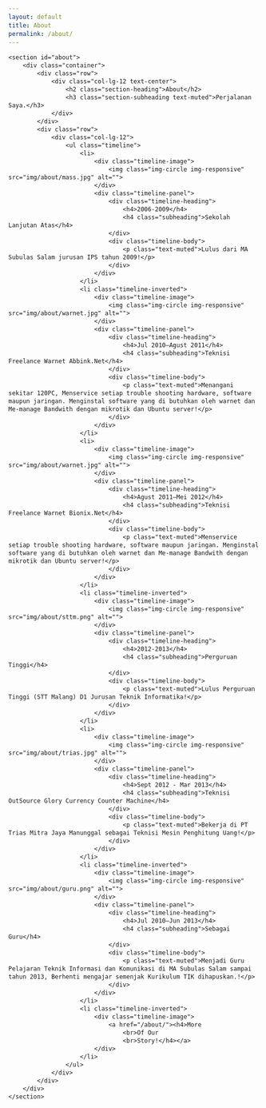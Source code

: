 ```yaml
---
layout: default
title: About
permalink: /about/
---
```


<!-- About Section -->
    <section id="about">
        <div class="container">
            <div class="row">
                <div class="col-lg-12 text-center">
                    <h2 class="section-heading">About</h2>
                    <h3 class="section-subheading text-muted">Perjalanan Saya.</h3>
                </div>
            </div>
            <div class="row">
                <div class="col-lg-12">
                    <ul class="timeline">
                        <li>
                            <div class="timeline-image">
                                <img class="img-circle img-responsive" src="img/about/mass.jpg" alt="">
                            </div>
                            <div class="timeline-panel">
                                <div class="timeline-heading">
                                    <h4>2006-2009</h4>
                                    <h4 class="subheading">Sekolah Lanjutan Atas</h4>
                                </div>
                                <div class="timeline-body">
                                    <p class="text-muted">Lulus dari MA Subulas Salam jurusan IPS tahun 2009!</p>
                                </div>
                            </div>
                        </li>
						<li class="timeline-inverted">
                            <div class="timeline-image">
                                <img class="img-circle img-responsive" src="img/about/warnet.jpg" alt="">
                            </div>
                            <div class="timeline-panel">
                                <div class="timeline-heading">
                                    <h4>Jul 2010–Agust 2011</h4>
                                    <h4 class="subheading">Teknisi Freelance Warnet Abbink.Net</h4>
                                </div>
                                <div class="timeline-body">
                                    <p class="text-muted">Menangani sekitar 120PC, Menservice setiap trouble shooting hardware, software maupun jaringan. Menginstal software yang di butuhkan oleh warnet dan Me-manage Bandwith dengan mikrotik dan Ubuntu server!</p>
                                </div>
                            </div>
                        </li>
						<li>
                            <div class="timeline-image">
                                <img class="img-circle img-responsive" src="img/about/warnet.jpg" alt="">
                            </div>
                            <div class="timeline-panel">
                                <div class="timeline-heading">
                                    <h4>Agust 2011–Mei 2012</h4>
                                    <h4 class="subheading">Teknisi Freelance Warnet Bionix.Net</h4>
                                </div>
                                <div class="timeline-body">
                                    <p class="text-muted">Menservice setiap trouble shooting hardware, software maupun jaringan. Menginstal software yang di butuhkan oleh warnet dan Me-manage Bandwith dengan mikrotik dan Ubuntu server!</p>
                                </div>
                            </div>
                        </li>
                        <li class="timeline-inverted">
                            <div class="timeline-image">
                                <img class="img-circle img-responsive" src="img/about/sttm.png" alt="">
                            </div>
                            <div class="timeline-panel">
                                <div class="timeline-heading">
                                    <h4>2012-2013</h4>
                                    <h4 class="subheading">Perguruan Tinggi</h4>
                                </div>
                                <div class="timeline-body">
                                    <p class="text-muted">Lulus Perguruan Tinggi (STT Malang) D1 Jurusan Teknik Informatika!</p>
                                </div>
                            </div>
                        </li>
                        <li>
                            <div class="timeline-image">
                                <img class="img-circle img-responsive" src="img/about/trias.jpg" alt="">
                            </div>
                            <div class="timeline-panel">
                                <div class="timeline-heading">
                                    <h4>Sept 2012 - Mar 2013</h4>
                                    <h4 class="subheading">Teknisi OutSource Glory Currency Counter Machine</h4>
                                </div>
                                <div class="timeline-body">
                                    <p class="text-muted">Bekerja di PT Trias Mitra Jaya Manunggal sebagai Teknisi Mesin Penghitung Uang!</p>
                                </div>
                            </div>
                        </li>
                        <li class="timeline-inverted">
                            <div class="timeline-image">
                                <img class="img-circle img-responsive" src="img/about/guru.png" alt="">
                            </div>
                            <div class="timeline-panel">
                                <div class="timeline-heading">
                                    <h4>Jul 2010–Jun 2013</h4>
                                    <h4 class="subheading">Sebagai Guru</h4>
                                </div>
                                <div class="timeline-body">
                                    <p class="text-muted">Menjadi Guru Pelajaran Teknik Informasi dan Komunikasi di MA Subulas Salam sampai tahun 2013, Berhenti mengajar semenjak Kurikulum TIK dihapuskan.!</p>
                                </div>
                            </div>
                        </li>
                        <li class="timeline-inverted">
                            <div class="timeline-image">
                                <a href="/about/"><h4>More
                                    <br>Of Our
                                    <br>Story!</h4></a>
                            </div>
                        </li>
                    </ul>
                </div>
            </div>
        </div>
    </section>
